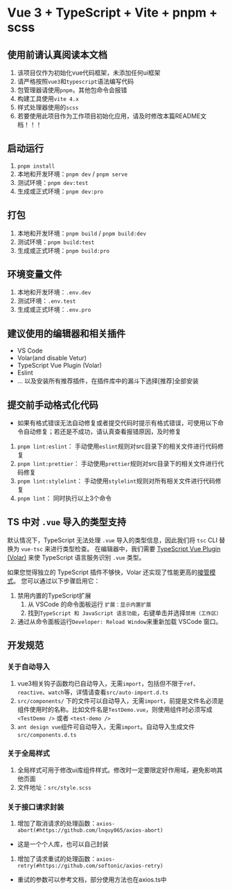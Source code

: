 # Vue 3 + TypeScript + Vite + pnpm + scss

## 使用前请认真阅读本文档

1. 该项目仅作为初始化vue代码框架，未添加任何ui框架
2. 请严格按照`vue3`和`typescript`语法编写代码
3. 包管理器请使用`pnpm`，其他包命令会报错
4. 构建工具使用`vite 4.x`
5. 样式处理器使用的`scss`
6. 若要使用此项目作为工作项目初始化应用，请及时修改本篇README文档！！！

## 启动运行

1. `pnpm install`
2. 本地和开发环境：`pnpm dev` / `pnpm serve`
3. 测试环境：`pnpm dev:test`
4. 生成或正式环境：`pnpm dev:pro`

## 打包

1. 本地和开发环境：`pnpm build` / `pnpm build:dev`
2. 测试环境：`pnpm build:test`
3. 生成或正式环境：`pnpm build:pro`

## 环境变量文件

1. 本地和开发环境：`.env.dev`
2. 测试环境：`.env.test`
3. 生成或正式环境：`.env.pro`

## 建议使用的编辑器和相关插件

- VS Code
- Volar(and disable Vetur)
- TypeScript Vue Plugin (Volar)
- Eslint
- ... 以及安装所有推荐插件，在插件库中的漏斗下选择[推荐]全部安装

## 提交前手动格式化代码

- 如果有格式错误无法自动修复或者提交代码时提示有格式错误，可使用以下命令自动修复；若还是不成功，请认真查看报错原因，及时修复

1. `pnpm lint:eslint`： 手动使用`eslint`规则对src目录下的相关文件进行代码修复
2. `pnpm lint:prettier`： 手动使用`prettier`规则对src目录下的相关文件进行代码修复
3. `pnpm lint:stylelint`： 手动使用`stylelint`规则对所有相关文件进行代码修复
4. `pnpm lint`： 同时执行以上3个命令

## TS 中对 `.vue` 导入的类型支持

默认情况下，TypeScript 无法处理 `.vue` 导入的类型信息，因此我们将 `tsc` CLI 替换为 `vue-tsc` 来进行类型检查。 在编辑器中，我们需要 [TypeScript Vue Plugin (Volar)](https://marketplace.visualstudio.com/items?itemName=Vue.vscode-typescript-vue-plugin) 来使 TypeScript 语言服务识别 `.vue` 类型。

如果您觉得独立的 TypeScript 插件不够快，Volar 还实现了性能更高的[接管模式](https://github.com/johnsoncodehk/volar/discussions/471#discussioncomment-1361669)。 您可以通过以下步骤启用它：

1. 禁用内置的TypeScript扩展
    1. 从 VSCode 的命令面板运行 `扩展：显示内置扩展`
    2. 找到`TypeScript 和 JavaScript 语言功能`，右键单击并选择`禁用（工作区）`
2. 通过从命令面板运行`Developer: Reload Window`来重新加载 VSCode 窗口。

## 开发规范

### 关于自动导入

1. vue3相关钩子函数均已自动导入，无需`import`，包括但不限于`ref`、`reactive`、`watch`等，详情请查看`src/auto-import.d.ts`
2. `src/components/` 下的文件可以自动导入，无需`import`，前提是文件名必须是组件使用时的名称。比如文件名是`TestDemo.vue`，则使用组件时必须写成 `<TestDemo />` 或者 `<test-demo />`
3. `ant design vue`组件可自动导入，无需`import`。自动导入生成文件`src/components.d.ts`

### 关于全局样式

1. 全局样式可用于修改ui库组件样式。修改时一定要限定好作用域，避免影响其他页面
2. 文件地址：`src/style.scss`

### 关于接口请求封装

1. 增加了取消请求的处理函数：`axios-abort(#https://github.com/lnquy065/axios-abort)`

- 这是一个个人库，也可以自己封装

1. 增加了请求重试的处理函数：`axios-retry(#https://github.com/softonic/axios-retry)`

- 重试的参数可以参考文档，部分使用方法也在axios.ts中
